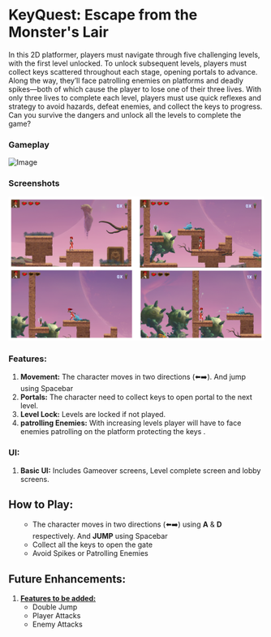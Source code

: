 # KeyQuest: Escape from the Monster's Lair
In this 2D platformer, players must navigate through five challenging levels, with the first level unlocked. To unlock subsequent levels, players must collect keys scattered throughout each stage, opening portals to advance. Along the way, they’ll face patrolling enemies on platforms and deadly spikes—both of which cause the player to lose one of their three lives. With only three lives to complete each level, players must use quick reflexes and strategy to avoid hazards, defeat enemies, and collect the keys to progress. Can you survive the dangers and unlock all the levels to complete the game?

### Gameplay

![Image](https://github.com/Imran1720/KeyQuest-Escape-from-the-Monster-s-Lair/blob/0e8d8eaa86472ad27df723b083d09caf5d15123a/Attachments/Gameplay.gif)
### Screenshots

![Image](https://github.com/Imran1720/KeyQuest-Escape-from-the-Monster-s-Lair/blob/f1c805a167083d8a3bcc4b70ed3755128ff03a1f/Attachments/Screenshot.png)


### Features:
<ol>
<li><b>Movement:</b> The character moves in two directions (⬅️➡️). And jump using Spacebar</li>
<li><b>Portals:</b> The character need to collect keys to open portal to the next level.</li>
<li><b>Level Lock:</b> Levels are locked if not played.</li>
<li><b>patrolling Enemies:</b> With increasing levels player will have to face enemies patrolling on the platform protecting the keys .</li>

</ol>

### UI:
<ol>
<li><b>Basic UI:</b> Includes Gameover screens, Level complete screen and lobby screens.</li>
</ol>

## How to Play:
<ol>
    <ul>
      <li>The character moves in two directions (⬅️➡️) using <b>A</b> & <b>D</b> respectively. And <b>JUMP</b> using Spacebar</li>
         <li> Collect all the keys to open the gate</li></li>
         <li>Avoid Spikes or Patrolling Enemies</li>
    </ul>
</ol>

## Future Enhancements:
<ol>
    <li><b><u>Features to be added:</u></b>
    <ul>
        <li>Double Jump</li>
        <li>Player Attacks</li>
        <li>Enemy Attacks</li>
    </ul></li>
</ol>

